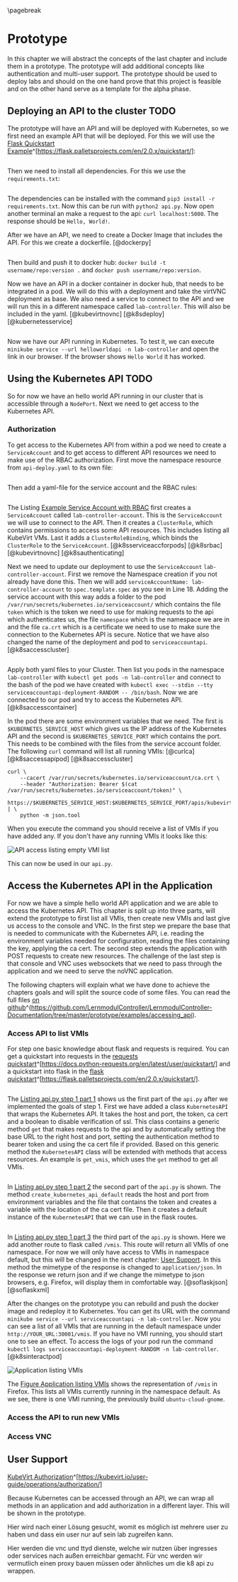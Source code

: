\pagebreak

# Prototype

In this chapter we will abstract the concepts of the last chapter and include them in a prototype. The prototype will add additional concepts like authentication and multi-user support. The prototype should be used to deploy labs and should on the one hand prove that this project is feasible and on the other hand serve as a template for the alpha phase.

## Deploying an API to the cluster TODO

The prototype will have an API and will be deployed with Kubernetes, so we first need an example API that will be deployed. For this we will use the [Flask Quickstart Example](https://flask.palletsprojects.com/en/2.0.x/quickstart/)^[https://flask.palletsprojects.com/en/2.0.x/quickstart/]:

~~~{#lst:exmplapi .py .long .numberLines caption="api.py" include=prototype/examples/hello_world_api/api.py}
~~~

Then we need to install all dependencies. For this we use the `requirements.txt`:

~~~{#lst:exmplrequirements .txt .long .numberLines caption="requirements.txt" include=prototype/examples/hello_world_api/requirements.txt}
~~~

The dependencies can be installed with the command `pip3 install -r requirements.txt`. Now this can be run with `python2 api.py`. Now open another terminal an make a request to the api: `curl localhost:5000`. The response should be `Hello, World!`.

After we have an API, we need to create a Docker Image that includes the API. For this we create a dockerfile. [@dockerpy]


~~~{#lst:exmpldockerfile .dockerfile .long .numberLines caption="dockerfile" include=prototype/examples/hello_world_api/dockerfile}
~~~

Then build and push it to docker hub: `docker build -t username/repo:version .` and `docker push username/repo:version`.

Now we have an API in a docker container in docker hub, that needs to be integrated in a pod. We will do this with a deployment and take the virtVNC deployment as base. We also need a service to connect to the API and we will run this in a different namespace called `lab-controller`. This will also be included in the yaml. [@kubevirtnovnc] [@k8sdeploy] [@kubernetesservice]

~~~{#lst:exmplapipod .yaml .long .numberLines caption="api-deploy.yaml" include=prototype/examples/hello_world_api/api-deploy.yaml}
~~~

Now we have our API running in Kubernetes. To test it, we can execute `minikube service --url helloworldapi -n lab-controller` and open the link in our browser. If the browser shows `Hello World` it has worked.

## Using the Kubernetes API TODO

So for now we have an hello world API running in our cluster that is accessible through a `NodePort`. Next we need to get access to the Kubernetes API.

### Authorization

To get access to the Kubernetes API from within a pod we need to create a `ServiceAccount` and to get access to different API resources we need to make use of the RBAC authorization. First move the namespace resource from `api-deploy.yaml` to its own file:

~~~{#lst:exmplns .yaml .long .numberLines caption="Example Namespace" include=prototype/examples/service_account_api/namespace.yaml}
~~~

Then add a yaml-file for the service account and the RBAC rules:

~~~{#lst:exmplsvcacc .yaml .long .numberLines caption="Example Service Account with RBAC" include=prototype/examples/service_account_api/serviceaccount.yaml}
~~~

The Listing [Example Service Account with RBAC](#lst:exmplsvcacc) first creates a `ServiceAccount` called `lab-controller-account`. This is the `ServiceAccount` we will use to connect to the API. Then it creates a `ClusterRole`, which contains permissions to access some API resources. This includes listing all KubeVirt VMs. Last it adds a `ClusterRoleBinding`, which binds the `ClusterRole` to the `ServiceAccount`. [@k8sserviceaccforpods] [@k8srbac] [@kubevirtnovnc] [@k8sauthenticating]

Next we need to update our deployment to use the `ServiceAccount` `lab-controller-account`. First we remove the Namespace creation if you not already have done this. Then we will add `serviceAccountName: lab-controller-account` to `spec.template.spec` as you see in Line 18. Adding the service account with this way adds a folder to the pod `/var/run/secrets/kubernetes.io/serviceaccount/` which contains the file `token` which is the token we need to use for making requests to the api which authenticates us, the file `namespace` which is the namespace we are in and the file `ca.crt` which is a certificate we need to use to make sure the connection to the Kubernetes API is secure. Notice that we have also changed the name of the deployment and pod to `serviceaccountapi`. [@k8saccesscluster]

~~~{#lst:scvaccdepl .yaml .long .numberLines caption="Example deployment with service account" include=prototype/examples/service_account_api/api-deploy.yaml}
~~~

Apply both yaml files to your Cluster. Then list you pods in the namespace `lab-controller` with `kubectl get pods -n lab-controller` and connect to the bash of the pod we have created with `kubectl exec --stdin --tty serviceaccountapi-deployment-RANDOM -- /bin/bash`. Now we are connected to our pod and try to access the Kubernetes API. [@k8saccesscontainer]

In the pod there are some environment variables that we need. The first is `$KUBERNETES_SERVICE_HOST` which gives us the IP address of the Kubernetes API and the second is `$KUBERNETES_SERVICE_PORT` which contains the port. This needs to be combined with the files from the service account folder. The following `curl` command will list all running VMIs: [@curlca] [@k8saccessapipod] [@k8saccesscluster]

~~~{#lst:curlapi .bash .long .numberLines caption="Getting all VMIs"}
curl \
    --cacert /var/run/secrets/kubernetes.io/serviceaccount/ca.crt \
    --header "Authorization: Bearer $(cat /var/run/secrets/kubernetes.io/serviceaccount/token)" \
    https://$KUBERNETES_SERVICE_HOST:$KUBERNETES_SERVICE_PORT/apis/kubevirt.io/v1alpha3/namespaces/default/virtualmachineinstances/ | \
    python -m json.tool
~~~

When you execute the command you should receive a list of VMIs if you have added any. If you don't have any running VMIs it looks like this:

![API access listing empty VMI list](./prototype/curlvmilist.png)


This can now be used in our `api.py`.

## Access the Kubernetes API in the Application

For now we have a simple hello world API application and we are able to access the Kubernetes API. This chapter is split up into three parts, will extend the prototype to first list all VMIs, then create new VMIs and last give us access to the console and VNC. In the first step we prepare the base that is needed to communicate with the Kubernetes API, i.e. reading the environment variables needed for configuration, reading the files containing the key, applying the ca cert. The second step extends the application with POST requests to create new resources. The challenge of the last step is that console and VNC uses websockets that we need to pass through the application and we need to serve the noVNC application.

The following chapters will explain what we have done to achieve the chapters goals and will split the source code of some files. You can read the full files [on github](https://github.com/LernmodulController/LernmodulController-Documentation/tree/master/prototype/examples/accessing_api)^(https://github.com/LernmodulController/LernmodulController-Documentation/tree/master/prototype/examples/accessing_api).

### Access API to list VMIs

For step one basic knowledge about flask and requests is required. You can get a quickstart into requests in the [requests quickstart](https://docs.python-requests.org/en/latest/user/quickstart/)^[https://docs.python-requests.org/en/latest/user/quickstart/] and a quickstart into flask in the [flask quickstart](https://flask.palletsprojects.com/en/2.0.x/quickstart/)^[https://flask.palletsprojects.com/en/2.0.x/quickstart/].

~~~{#lst:apistep1p1 .py .long .numberLines caption="api.py step 1 part 1" include=prototype/examples/accessing_api/api-step1.py startLine=1 endLine=38}
~~~

The [Listing api.py step 1 part 1](#lst:apistep1p1) shows us the first part of the `api.py` after we implemented the goals of step 1. First we have added a class `KubernetesAPI` that wraps the Kubernetes API. It takes the host and port, the token, ca cert and a boolean to disable verification of ssl. This class contains a generic method `get` that makes requests to the api and by automatically setting the base URL to the right host and port, setting the authentication method to bearer token and using the ca cert file if provided. Based on this generic method the `KubernetesAPI` class will be extended with methods that access resources. An example is `get_vmis`, which uses the `get` method to get all VMIs.

~~~{#lst:apistep1p2 .py .long .numberLines caption="api.py step 1 part 2" include=prototype/examples/accessing_api/api-step1.py startLine=41 endLine=53 startFrom=41}
~~~

In [Listing api.py step 1 part 2](#lst:apistep1p2) the second part of the `api.py` is shown. The method `create_kubernetes_api_default` reads the host and port from environment variables and the file that contains the token and creates a variable with the location of the ca cert file. Then it creates a default instance of the `KubernetesAPI` that we can use in the flask routes.

~~~{#lst:apistep1p3 .py .long .numberLines caption="api.py step 1 part 3" include=prototype/examples/accessing_api/api-step1.py startLine=61 endLine=72 startFrom=61}
~~~

In [Listing api.py step 1 part 3](#lst:apistep1p3) the third part of the `api.py` is shown. Here we add another route to flask called `/vmis`. This route will return all VMIs of one namespace. For now we will only have access to VMIs in namespace default, but this will be changed in the next chapter: [User Support](#user-support). In this method the mimetype of the response is changed to `application/json`. In the response we return json and if we change the mimetype to json browsers, e.g. Firefox, will display them in comfortable way. [@soflaskjson] [@soflaskxml]

After the changes on the prototype you can rebuild and push the docker image and redeploy it to Kubernetes. You can get its URL with the command `minikube service --url serviceaccountapi -n lab-controller`. Now you can see a list of all VMIs that are running in the default namespace under `http://YOUR_URL:30001/vmis`. If you have no VMI running, you should start one to see an effect. To access the logs of your pod run the command `kubectl logs serviceaccountapi-deployment-RANDOM -n lab-controller`. [@k8sinteractpod]

![Application listing VMIs](./prototype/get_vmis.png)

The [Figure Application listing VMIs](#application-listing-vmis) shows the representation of `/vmis` in Firefox. This lists all VMIs currently running in the namespace default. As we see, there is one VMI running, the previously build `ubuntu-cloud-gnome`.

### Access the API to run new VMIs

### Access VNC

## User Support

[KubeVirt Authorization](https://kubevirt.io/user-guide/operations/authorization/)^[https://kubevirt.io/user-guide/operations/authorization/]

Because Kubernetes can be accessed through an API, we can wrap all methods in an application and add authorization in a different layer. This will be shown in the prototype.

Hier wird nach einer Lösung gesucht, womit es möglich ist mehrere user zu haben und dass ein user nur auf sein lab zugreifen kann.

Hier werden die vnc und ttyd dienste, welche wir nutzen über ingresses oder services nach außen erreichbar gemacht. Für vnc werden wir vermutlich einen proxy bauen müssen oder ähnliches um die k8 api zu wrappen.

